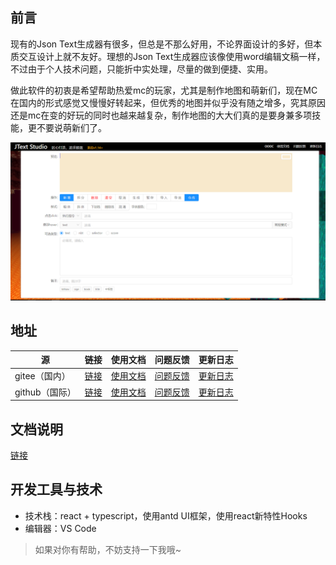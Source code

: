 ## 前言

现有的Json Text生成器有很多，但总是不那么好用，不论界面设计的多好，但本质交互设计上就不友好。理想的Json Text生成器应该像使用word编辑文稿一样，不过由于个人技术问题，只能折中实处理，尽量的做到便捷、实用。

做此软件的初衷是希望帮助热爱mc的玩家，尤其是制作地图和萌新们，现在MC在国内的形式感觉又慢慢好转起来，但优秀的地图并似乎没有随之增多，究其原因还是mc在变的好玩的同时也越来越复杂，制作地图的大大们真的是要身兼多项技能，更不要说萌新们了。

![1596457004874](assets/1596457004874.png)

## 地址
| 源             | 链接                                          | 使用文档                                           | 问题反馈                                                  | 更新日志                                                     |
| -------------- | --------------------------------------------- | -------------------------------------------------- | --------------------------------------------------------- | ------------------------------------------------------------ |
| gitee（国内）  | [链接](http://hans000.gitee.io/jtext-studio/) | [使用文档](https://gitee.com/hans000/JText-Studio) | [问题反馈](https://gitee.com/hans000/JText-Studio/issues) | [更新日志](https://gitee.com/hans000/JText-Studio/blob/master/log.md) |
| github（国际） | [链接](https://haima16.github.io/mc-jtext/)   | [使用文档](https://github.com/haima16/mc-jtext)    | [问题反馈](https://github.com/haima16/mc-jtext/issues)    | [更新日志](https://github.com/haima16/mc-jtext/blob/master/log.md) |



## 文档说明

[链接](https://gitee.com/hans000/JText-Studio/blob/master/docs.md)



## 开发工具与技术

- 技术栈：react + typescript，使用antd UI框架，使用react新特性Hooks
- 编辑器：VS Code

> 如果对你有帮助，不妨支持一下我哦~
